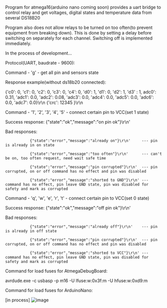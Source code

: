 Program for atmega16(arduino nano coming soon) provides a uart bridge to control relay and get voltages, digital states and temperature data from several DS18B20 

Program also does not allow relays to be turned on too often(to prevent equipment from breaking down).
This is done by setting a delay before switching on separately for each channel. Switching off is implemented immediately.

In the process of development...

Protocol(UART, baudrate - 9600):

Command  - 'g' - get all pin and sensors state

Response example(without ds18b20 connected): 

{'c0': 0, 'c1': 0, 'c2': 0, 'c3': 0, 'c4': 0, 'd0': 1, 'd1': 0, 'd2': 1, 'd3' : 1, adc0': 0.31, 'adc1': 0.0, 'adc2': 0.08, 'adc3': 0.0, 'adc4': 0.0, 'adc5': 0.0, 'adc6': 0.0, 'adc7': 0.0}\r\n
{'crc': 12345 }\r\n

Command - '1', '2', '3', '4', '5' - connect certain pin to VCC(set 1 state)

Success response: {"state":"ok","message":"on pin ok"}\r\n'

Bad responses:

               {"state":"error","message":"already on"}\r\n'     --- pin is already in on state
               
               {"state":"error","message":"too often"}\r\n'      --- can't be on, too often request, need wait safe time 
               
               {"state":"error","message":"pin corrupted"}\r\n'  --- pin corrupted, on or off command has no effect and pin was disabled
               
               {"state":"error","message":"shorted to GND"}\r\n' --- command has no effect, pin leave GND state, pin was disabled for safety and mark as corrupted
               

Command - 'q', 'w', 'e', 'r', 't' - connect certain pin to VCC(set 0 state)

Success response: {"state":"ok","message":"off pin ok"}\r\n'

Bad responses:     


               {"state":"error","message":"already off"}\r\n'    --- pin is already in off state
               
               {"state":"error","message":"pin corrupted"}\r\n'  --- pin corrupted, on or off command has no effect and pin was disabled
               
               {"state":"error","message":"shorted to VCC"}\r\n' --- command has no effect, pin leave GND state, pin was disabled for safety and mark as corrupted
               
Command for load fuses for AtmegaDebugBoard: 

avrdude.exe -c usbasp -p m16 -U lfuse:w:0x3f:m -U hfuse:w:0xd9:m

Command for load fuses for ArduinoNano:

[in process]
![image](https://github.com/user-attachments/assets/6d38cb3e-b51d-493e-ab80-efff2d08162b)


